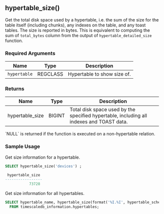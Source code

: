 ## hypertable_size()  

Get the total disk space used by a hypertable, i.e. the sum of the
size for the table itself (including chunks), any indexes on the
table, and any toast tables. The size is reported in bytes.  This is
equivalent to computing the sum of `total_bytes` column from the
output of `hypertable_detailed_size` function.

### Required Arguments

|Name|Type|Description|
|---|---|---|
| `hypertable` | REGCLASS | Hypertable to show size of. |

### Returns 
|Name|Type|Description|
|---|---|---|
|hypertable_size| BIGINT | Total disk space used by the specified hypertable, including all indexes and TOAST data. |

<highlight type="tip">
`NULL` is returned if the function is executed on a non-hypertable relation.
</highlight>

### Sample Usage 
Get size information for a hypertable.
```sql
SELECT hypertable_size('devices') ;

 hypertable_size
-----------------
           73728
```

Get size information for all hypertables.
```sql
SELECT hypertable_name, hypertable_size(format('%I.%I', hypertable_schema, hypertable_name)::regclass)
  FROM timescaledb_information.hypertables;
```